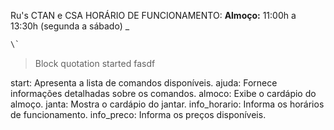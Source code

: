 Ru's CTAN e CSA
HORÁRIO DE FUNCIONAMENTO:
__Almoço:__ 11:00h a 13:30h \(segunda a sábado\)  \_
```python
\`
```

>Block quotation started
fasdf

start: Apresenta a lista de comandos disponíveis.
ajuda: Fornece informações detalhadas sobre os comandos.
almoco: Exibe o cardápio do almoço.
janta: Mostra o cardápio do jantar.
info_horario: Informa os horários de funcionamento.
info_preco: Informa os preços disponíveis.